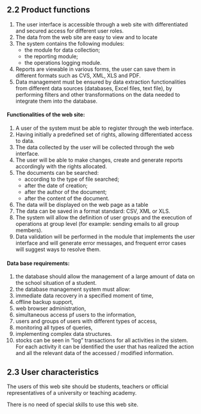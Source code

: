 ## 2.2	Product functions

1) The user interface is accessible through a web site with differentiated and secured access for different user roles.
2)  The data from the web site are easy to view and to locate 
3) The system contains the following modules: 
      *	the module for data collection; 
      *	the reporting module;
      *	the operations logging module.
4) Reports are viewable in various forms, the user can save them in different formats such as CVS, XML, XLS and PDF.
5)  Data management must be ensured by data extraction functionalities from different data sources (databases, Excel files, text file), by performing filters and other transformations on the data needed to integrate them into the database.

#### Functionalities of the web site:

1)	 A user of the system must be able to register through the web interface.
2)	 Having initially a predefined set of rights, allowing differentiated access to data.
3)	 The data collected by the user will be collected through the web interface.
4)	 The user will be able to make changes, create and generate reports accordingly with the rights allocated.
5)	 The documents can be searched:
       * according to the type of file searched;
       * after the date of creation;
       * after the author of the document; 
       * after the content of the document.
6)	The data will be displayed on the web page as a table
7)	The data can be saved in a format standard: CSV, XML or XLS.
8)	The system will allow the definition of user groups and the execution of operations at group level (for example: sending emails to all group members).
9)	Data validation will be performed in the module that implements the user interface and will generate error messages, and frequent error cases will suggest ways to resolve them.


#### Data base requirements:
1.	the database should allow the management of a large amount of data on the school situation of a student.
2.	the database management system must allow:
3.	immediate data recovery in a specified moment of time,
4.	offline backup support,
5.	web browser administration, 
6.	simultaneous access pf users to the information, 
7.	users and groups of users with different types of access, 
8.	monitoring all types of queries,
9.	implementing complex data structures.
10.	stocks can be seen in “log” transactions for all activities in the sistem. For each activity it can be identified the user that has realized the action and all the relevant data of the accessed / modified information.

## 2.3	User characteristics

The users of this web site should be students, teachers or official representatives of a university or teaching academy.

There is no need of special skills to use this web site. 
